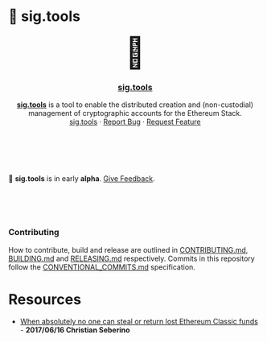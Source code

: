 # 🔐 sig.tools

<h1 align="center" style="margin-top: 0px; margin-bottom: 0px; font-size: 60px">
  🔐
</h1>
<center>
  <h3 align="center"><a href="https://sig.tools">sig.tools</a></h3>

  <p align="center">
  <b><a href="https://sig.tools">sig.tools</a></b> is a tool to enable the distributed creation and (non-custodial) management of cryptographic accounts for the Ethereum Stack.
    <br />
    <a href="https://sig.tools">sig.tools</a>
    ·
    <a href="https://github.com/etclabscore/sig.tools/issues/new?assignees=&labels=&template=bug_report.md&title=">Report Bug</a>
    ·
    <a href="https://github.com/etclabscore/sig.tools/issues/new?assignees=&labels=&template=feature_request.md&title=">Request Feature</a>
  </p>
</center>
</h1>

<br />
<br />
<br />
<br />

🚧 <b>sig.tools</b> is in early <b>alpha</b>. <a href="https://github.com/etclabscore/sig.tools/issues/new?assignees=&labels=&template=feature_request.md&title=">Give Feedback</a>.


<br />
<br />
<br />


### Contributing

How to contribute, build and release are outlined in [CONTRIBUTING.md](CONTRIBUTING.md), [BUILDING.md](BUILDING.md) and [RELEASING.md](RELEASING.md) respectively. Commits in this repository follow the [CONVENTIONAL_COMMITS.md](CONVENTIONAL_COMMITS.md) specification.


# Resources

- [When absolutely no one can steal or return lost Ethereum Classic funds](https://ethereumclassic.org/blog/2017-06-17-private-keys) - **2017/06/16 Christian Seberino**

